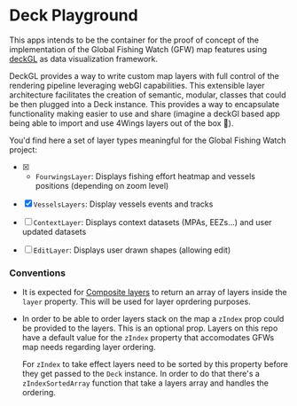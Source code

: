 # Deck Playground

This apps intends to be the container for the proof of concept of the implementation of the Global Fishing Watch (GFW) map features using [deckGL](https://deck.gl/) as data visualization framework.

DeckGL provides a way to write custom map layers with full control of the rendering pipeline leveraging webGl capabilities. This extensible layer architecture facilitates the creation of semantic, modular, classes that could be then plugged into a Deck instance. This provides a way to encapsulate functionality making easier to use and share (imagine a deckGl based app being able to import and use 4Wings layers out of the box 🌈).

You'd find here a set of layer types meaningful for the Global Fishing Watch project:

- [x] - `FourwingsLayer`: Displays fishing effort heatmap and vessels positions (depending on zoom level)

- [x] `VesselsLayers`: Display vessels events and tracks

- [ ] `ContextLayer`: Displays context datasets (MPAs, EEZs...) and user updated datasets

- [ ] `EditLayer`: Displays user drawn shapes (allowing edit)

### Conventions

- It is expected for [Composite layers](https://deck.gl/docs/developer-guide/custom-layers/composite-layers) to return an array of layers inside the `layer` property. This will be used for layer oprdering purposes.

- In order to be able to order layers stack on the map a `zIndex` prop could be provided to the layers. This is an optional prop. Layers on this repo have a default value for the `zIndex` property that accomodates GFWs map needs regarding layer ordering.

  For `zIndex` to take effect layers need to be sorted by this property before they get passed to the `Deck` instance. In order to do that there's a `zIndexSortedArray` function that take a layers array and handles the ordering.
